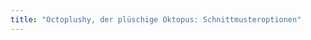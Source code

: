 ```yaml
---
title: "Octoplushy, der plüschige Oktopus: Schnittmusteroptionen"
---
```


<DesignOptions design='octoplushy' />
